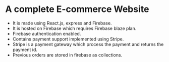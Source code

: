 # A complete E-commerce Website <br/>
- It is made using React.js, express and Firebase.<br/>
- It is hosted on Firebase which requires Firebase blaze plan.<br/>
- Firebase authentication enabled.<br/>
- Contains payment support implemented using Stripe.<br/>
- Stripe is a payment gateway which process the payment and returns the payment id.<br/>
- Previous orders are stored in firebase as collections.<br/>
